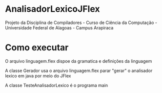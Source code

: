 # AnalisadorLexicoJFlex

Projeto da Disciplina de Compiladores - Curso de Ciência da Computação - Universidade Federal de Alagoas - Campus Arapiraca

# Como executar

O arquivo linguagem.flex dispoe da gramatica e definições da linguagem

A classe Gerador usa o arquivo linguagem.flex parar "gerar" o analisador lexico em java por meio do JFlex

A classe TesteAnalisadorLexico é o programa main

